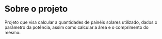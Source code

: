 # Sobre o projeto

Projeto que visa calcular a quantidades de painéis solares utilizado, dados o parâmetro da potência, assim como calcular a área e o comprimento do mesmo.
